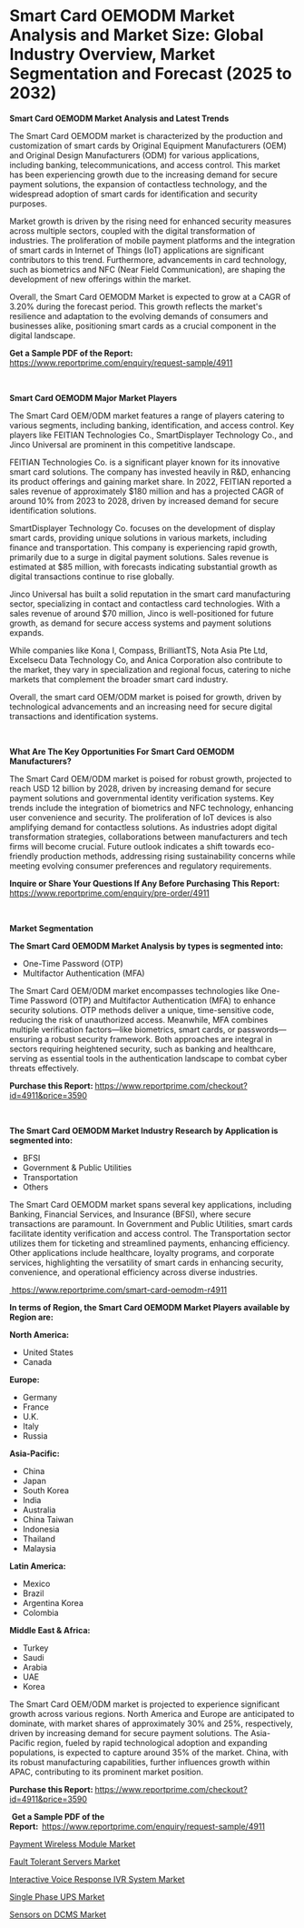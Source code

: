 <p><h1>Smart Card OEMODM Market Analysis and Market Size: Global Industry Overview, Market Segmentation and Forecast (2025 to 2032)</h1></p><p><strong>Smart Card OEMODM Market Analysis and Latest Trends</strong></p>
<p><p>The Smart Card OEMODM market is characterized by the production and customization of smart cards by Original Equipment Manufacturers (OEM) and Original Design Manufacturers (ODM) for various applications, including banking, telecommunications, and access control. This market has been experiencing growth due to the increasing demand for secure payment solutions, the expansion of contactless technology, and the widespread adoption of smart cards for identification and security purposes.</p><p>Market growth is driven by the rising need for enhanced security measures across multiple sectors, coupled with the digital transformation of industries. The proliferation of mobile payment platforms and the integration of smart cards in Internet of Things (IoT) applications are significant contributors to this trend. Furthermore, advancements in card technology, such as biometrics and NFC (Near Field Communication), are shaping the development of new offerings within the market.</p><p>Overall, the Smart Card OEMODM Market is expected to grow at a CAGR of 3.20% during the forecast period. This growth reflects the market's resilience and adaptation to the evolving demands of consumers and businesses alike, positioning smart cards as a crucial component in the digital landscape.</p></p>
<p><strong>Get a Sample PDF of the Report:&nbsp;</strong> <a href="https://www.reportprime.com/enquiry/request-sample/4911?utm_campaign=1888&utm_medium=2&utm_source=Github&utm_content=ia&utm_term=19032025&utm_id=smart-card-oemodm">https://www.reportprime.com/enquiry/request-sample/4911</a></p>
<p>&nbsp;</p>
<p><strong>Smart Card OEMODM Major Market Players</strong></p>
<p><p>The Smart Card OEM/ODM market features a range of players catering to various segments, including banking, identification, and access control. Key players like FEITIAN Technologies Co., SmartDisplayer Technology Co., and Jinco Universal are prominent in this competitive landscape.</p><p>FEITIAN Technologies Co. is a significant player known for its innovative smart card solutions. The company has invested heavily in R&D, enhancing its product offerings and gaining market share. In 2022, FEITIAN reported a sales revenue of approximately $180 million and has a projected CAGR of around 10% from 2023 to 2028, driven by increased demand for secure identification solutions.</p><p>SmartDisplayer Technology Co. focuses on the development of display smart cards, providing unique solutions in various markets, including finance and transportation. This company is experiencing rapid growth, primarily due to a surge in digital payment solutions. Sales revenue is estimated at $85 million, with forecasts indicating substantial growth as digital transactions continue to rise globally.</p><p>Jinco Universal has built a solid reputation in the smart card manufacturing sector, specializing in contact and contactless card technologies. With a sales revenue of around $70 million, Jinco is well-positioned for future growth, as demand for secure access systems and payment solutions expands. </p><p>While companies like Kona I, Compass, BrilliantTS, Nota Asia Pte Ltd, Excelsecu Data Technology Co, and Anica Corporation also contribute to the market, they vary in specialization and regional focus, catering to niche markets that complement the broader smart card industry.</p><p>Overall, the smart card OEM/ODM market is poised for growth, driven by technological advancements and an increasing need for secure digital transactions and identification systems.</p></p>
<p>&nbsp;</p>
<p><strong>What Are The Key Opportunities For Smart Card OEMODM Manufacturers?</strong></p>
<p><p>The Smart Card OEM/ODM market is poised for robust growth, projected to reach USD 12 billion by 2028, driven by increasing demand for secure payment solutions and governmental identity verification systems. Key trends include the integration of biometrics and NFC technology, enhancing user convenience and security. The proliferation of IoT devices is also amplifying demand for contactless solutions. As industries adopt digital transformation strategies, collaborations between manufacturers and tech firms will become crucial. Future outlook indicates a shift towards eco-friendly production methods, addressing rising sustainability concerns while meeting evolving consumer preferences and regulatory requirements.</p></p>
<p><strong>Inquire or Share Your Questions If Any Before Purchasing This Report:</strong> <a href="https://www.reportprime.com/enquiry/pre-order/4911?utm_campaign=1888&utm_medium=2&utm_source=Github&utm_content=ia&utm_term=19032025&utm_id=smart-card-oemodm">https://www.reportprime.com/enquiry/pre-order/4911</a></p>
<p>&nbsp;</p>
<p><strong>Market Segmentation</strong></p>
<p><strong>The Smart Card OEMODM Market Analysis by types is segmented into:</strong></p>
<p><ul><li>One-Time Password (OTP)</li><li>Multifactor Authentication (MFA)</li></ul></p>
<p><p>The Smart Card OEM/ODM market encompasses technologies like One-Time Password (OTP) and Multifactor Authentication (MFA) to enhance security solutions. OTP methods deliver a unique, time-sensitive code, reducing the risk of unauthorized access. Meanwhile, MFA combines multiple verification factors—like biometrics, smart cards, or passwords—ensuring a robust security framework. Both approaches are integral in sectors requiring heightened security, such as banking and healthcare, serving as essential tools in the authentication landscape to combat cyber threats effectively.</p></p>
<p><strong>Purchase this Report:&nbsp;</strong><a href="https://www.reportprime.com/checkout?id=4911&price=3590&utm_campaign=1888&utm_medium=2&utm_source=Github&utm_content=ia&utm_term=19032025&utm_id=smart-card-oemodm">https://www.reportprime.com/checkout?id=4911&price=3590</a></p>
<p>&nbsp;</p>
<p><strong>The Smart Card OEMODM Market Industry Research by Application is segmented into:</strong></p>
<p><ul><li>BFSI</li><li>Government & Public Utilities</li><li>Transportation</li><li>Others</li></ul></p>
<p><p>The Smart Card OEMODM market spans several key applications, including Banking, Financial Services, and Insurance (BFSI), where secure transactions are paramount. In Government and Public Utilities, smart cards facilitate identity verification and access control. The Transportation sector utilizes them for ticketing and streamlined payments, enhancing efficiency. Other applications include healthcare, loyalty programs, and corporate services, highlighting the versatility of smart cards in enhancing security, convenience, and operational efficiency across diverse industries.</p></p>
<p><a href="https://www.reportprime.com/smart-card-oemodm-r4911?utm_campaign=1888&utm_medium=2&utm_source=Github&utm_content=ia&utm_term=19032025&utm_id=smart-card-oemodm">&nbsp;https://www.reportprime.com/smart-card-oemodm-r4911</a></p>
<p><strong>In terms of Region, the Smart Card OEMODM Market Players available by Region are:</strong></p>
<p>
    <p> <strong> North America: </strong>
        <ul>
            <li>United States</li>
            <li>Canada</li>
        </ul>
        </p> 
    <p> <strong> Europe: </strong>
        <ul>
            <li>Germany</li>
            <li>France</li>
            <li>U.K.</li>
            <li>Italy</li>
            <li>Russia</li>
        </ul>
        </p> 
    <p> <strong> Asia-Pacific: </strong>
        <ul>
            <li>China</li>
            <li>Japan</li>
            <li>South Korea</li>
            <li>India</li>
            <li>Australia</li>
            <li>China Taiwan</li>
            <li>Indonesia</li>
            <li>Thailand</li>
            <li>Malaysia</li>
        </ul>
        </p> 
    <p> <strong> Latin America: </strong>
        <ul>
            <li>Mexico</li>
            <li>Brazil</li>
            <li>Argentina Korea</li>
            <li>Colombia</li>
        </ul>
        </p> 
    <p> <strong> Middle East & Africa: </strong>
        <ul>
            <li>Turkey</li>
            <li>Saudi</li>
            <li>Arabia</li>
            <li>UAE</li>
            <li>Korea</li>
        </ul>
    </p>
    </p>
<p><p>The Smart Card OEM/ODM market is projected to experience significant growth across various regions. North America and Europe are anticipated to dominate, with market shares of approximately 30% and 25%, respectively, driven by increasing demand for secure payment solutions. The Asia-Pacific region, fueled by rapid technological adoption and expanding populations, is expected to capture around 35% of the market. China, with its robust manufacturing capabilities, further influences growth within APAC, contributing to its prominent market position.</p></p>
<p><strong>Purchase this Report: </strong><a href="https://www.reportprime.com/checkout?id=4911&price=3590&utm_campaign=1888&utm_medium=2&utm_source=Github&utm_content=ia&utm_term=19032025&utm_id=smart-card-oemodm">https://www.reportprime.com/checkout?id=4911&price=3590</a></p>
<p>&nbsp;<strong>Get a Sample PDF of the Report:&nbsp;&nbsp;</strong><a href="https://www.reportprime.com/enquiry/request-sample/4911?utm_campaign=1888&utm_medium=2&utm_source=Github&utm_content=ia&utm_term=19032025&utm_id=smart-card-oemodm">https://www.reportprime.com/enquiry/request-sample/4911</a></p>
<p><strong></strong></p>
<p><p><a href="https://github.com/rueffmuoloqw/Market-Research-Report-List-1/blob/main/payment-wireless-module-market.md?utm_campaign=1888&utm_medium=2&utm_source=Github&utm_content=ia&utm_term=19032025&utm_id=smart-card-oemodm">Payment Wireless Module Market</a></p><p><a href="https://github.com/onutsheinz/Market-Research-Report-List-1/blob/main/fault-tolerant-servers-market.md?utm_campaign=1888&utm_medium=2&utm_source=Github&utm_content=ia&utm_term=19032025&utm_id=smart-card-oemodm">Fault Tolerant Servers Market</a></p><p><a href="https://github.com/wycheelwayeu/Market-Research-Report-List-1/blob/main/interactive-voice-response-ivr-system-market.md?utm_campaign=1888&utm_medium=2&utm_source=Github&utm_content=ia&utm_term=19032025&utm_id=smart-card-oemodm">Interactive Voice Response IVR System Market</a></p><p><a href="https://github.com/pezezlarue7h/Market-Research-Report-List-1/blob/main/single-phase-ups-market.md?utm_campaign=1888&utm_medium=2&utm_source=Github&utm_content=ia&utm_term=19032025&utm_id=smart-card-oemodm">Single Phase UPS Market</a></p><p><a href="https://github.com/lazloklitz2e/Market-Research-Report-List-1/blob/main/sensors-on-dcms-market.md?utm_campaign=1888&utm_medium=2&utm_source=Github&utm_content=ia&utm_term=19032025&utm_id=smart-card-oemodm">Sensors on DCMS Market</a></p></p>